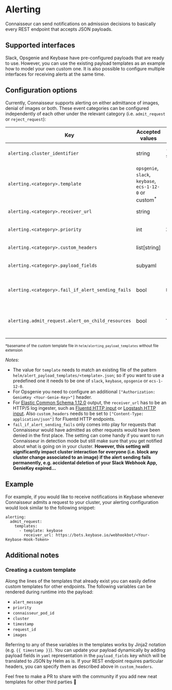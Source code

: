 # Alerting


Connaisseur can send notifications on admission decisions to basically every REST
endpoint that accepts JSON payloads.

## Supported interfaces

Slack, Opsgenie and Keybase have pre-configured payloads that are ready to use.
However, you can use the existing payload templates as an example how to model your
own custom one.
It is also possible to configure multiple interfaces for receiving
alerts at the same time.

## Configuration options

Currently, Connaisseur supports alerting on either admittance of images, denial of images or both. These event categories can be configured independently of each other under the relevant category (i.e. `admit_request` or `reject_request`):

| Key                                                |  Accepted values                                      | Default           | Required           | Description                                                                                        |
| -------------------------------------------------- | ----------------------------------------------------  | ----------------- | ------------------ | -------------------------------------------------------------------------------------------------- |
| `alerting.cluster_identifier`                      | string                                                | `"not specified"` |                    | Cluster identifier used in alert payload to distinguish between alerts from different clusters.     |
| `alerting.<category>.template`                     | `opsgenie`, `slack`, `keybase`, `ecs-1-12-0` or custom<sup>*</sup>  | -                 | :heavy_check_mark: | File in `helm/alert_payload_templates/` to be used as alert payload template.           |
| `alerting.<category>.receiver_url`                 | string                                                | -                 | :heavy_check_mark: | URL of alert-receiving endpoint.                                                                    |
| `alerting.<category>.priority`                     | int                                                   | `3`               |                    | Priority of alert (to enable fitting Connaisseur alerts into alerts from other sources).            |
| `alerting.<category>.custom_headers`               | list[string]                                          | -                 |                    | Additional headers required by alert-receiving endpoint.                                            |
| `alerting.<category>.payload_fields`               | subyaml                                               | -                 |                    | Additional (`yaml`) key-value pairs to be appended to alert payload (as `json`). |
| `alerting.<category>.fail_if_alert_sending_fails`  | bool                                                  | `False`           |                    | Whether to make Connaisseur deny images if the corresponding alert cannot be successfully sent.    |
| `alerting.admit_request.alert_on_child_resources`  | bool                                                  | `True`            |                    | Whether to alert on admittance of resources with parent resources covering their set of images (see also [Automatic Child Approval](automatic_child_approval.md) )   |

<sup>*basename of the custom template file in `helm/alerting_payload_templates` without file extension </sup>

_Notes_:

- The value for `template` needs to match an existing file of the pattern
`helm/alert_payload_templates/<template>.json`; so if you want to use a predefined
one it needs to be one of `slack`, `keybase`, `opsgenie` or `ecs-1-12-0`.
- For Opsgenie you need to configure an additional
  `["Authorization: GenieKey <Your-Genie-Key>"]` header.
- For [Elastic Common Schema 1.12.0](https://www.elastic.co/guide/en/ecs/1.12/index.html) output, the `receiver_url` has to be an HTTP/S log ingester, such as [Fluentd HTTP input](https://docs.fluentd.org/input/http) or [Logstash HTTP input](https://www.elastic.co/guide/en/logstash/current/plugins-inputs-http.html). Also `custom_headers` needs to be set to `["Content-Type: application/json"]` for Fluentd HTTP endpoints.
- `fail_if_alert_sending_fails` only comes into play for requests that Connaisseur would have admitted as other requests would have been denied in the first place. The setting can come handy if you want to run Connaisseur in detection mode but still make sure that you get notified about what is going on in your cluster. **However, this setting will significantly impact cluster interaction for everyone (i.e. block any cluster change associated to an image) if the alert sending fails permanently, e.g. accidental deletion of your Slack Webhook App, GenieKey expired...**



## Example
For example, if you would like to receive notifications in Keybase whenever Connaisseur admits a request to your cluster, your alerting configuration would look similar to the following snippet:


```
alerting:
  admit_request:
    templates:
      - template: keybase
        receiver_url: https://bots.keybase.io/webhookbot/<Your-Keybase-Hook-Token>
```

## Additional notes

### Creating a custom template

Along the lines of the templates that already exist you can easily define
custom templates for other endpoints. The following variables can be rendered
during runtime into the payload:

- `alert_message`
- `priority`
- `connaisseur_pod_id`
- `cluster`
- `timestamp`
- `request_id`
- `images`

Referring to any of these variables in the templates works by Jinja2 notation
(e.g. `{{ timestamp }}`). You can update your payload dynamically by adding payload
fields in `yaml` representation in the `payload_fields` key which will be translated
to JSON by Helm as is. If your REST endpoint requires particular headers, you can
specify them as described above in `custom_headers`.

Feel free to make a PR to share with the community if you add new neat templates for other third parties :pray:


